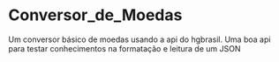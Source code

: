 # Conversor_de_Moedas
Um conversor básico de moedas usando a api do hgbrasil. Uma boa api para testar conhecimentos na formatação e leitura de um JSON

